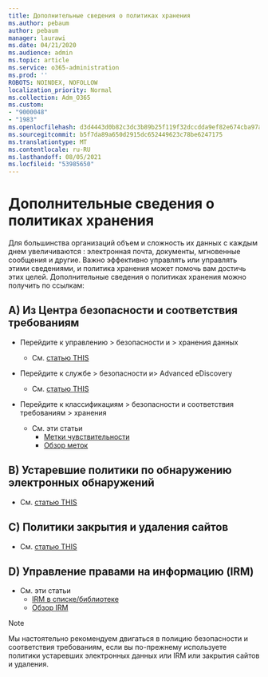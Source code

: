 ```yaml
---
title: Дополнительные сведения о политиках хранения
ms.author: pebaum
author: pebaum
manager: laurawi
ms.date: 04/21/2020
ms.audience: admin
ms.topic: article
ms.service: o365-administration
ms.prod: ''
ROBOTS: NOINDEX, NOFOLLOW
localization_priority: Normal
ms.collection: Adm_O365
ms.custom:
- "9000048"
- "1983"
ms.openlocfilehash: d3d4443d0b82c3dc3b89b25f119f32dccdda9ef82e674cba97a945af9019ad00
ms.sourcegitcommit: b5f7da89a650d2915dc652449623c78be6247175
ms.translationtype: MT
ms.contentlocale: ru-RU
ms.lasthandoff: 08/05/2021
ms.locfileid: "53985650"
---
```

# <a name="more-info-about-retention-policies"></a>Дополнительные сведения о политиках хранения

Для большинства организаций объем и сложность их данных с каждым днем увеличиваются : электронная почта, документы, мгновенные сообщения и другие. Важно эффективно управлять или управлять этими сведениями, и политика хранения может помочь вам достичь этих целей. Дополнительные сведения о политиках хранения можно получить по ссылкам:

## <a name="a-from-security-and-compliance-center"></a>A) Из Центра безопасности и соответствия требованиям

- Перейдите к управлению > безопасности и > хранения данных
  - См. [статью THIS](https://docs.microsoft.com/microsoft-365/compliance/retention-policies)

- Перейдите к службе > безопасности и> Advanced eDiscovery 
  - См. [статью THIS](https://docs.microsoft.com/microsoft-365/compliance/ediscovery-cases)

- Перейдите к классификациям > безопасности и соответствия требованиям > хранения
  - См. эти статьи
    - [Метки чувствительности](https://docs.microsoft.com/microsoft-365/compliance/sensitivity-labels)
    - [Обзор меток](https://docs.microsoft.com/microsoft-365/compliance/labels)

## <a name="b-legacy-ediscovery-policies"></a>B) Устаревшие политики по обнаружению электронных обнаружений

- См. [статью THIS](https://support.office.com/article/Set-up-an-eDiscovery-Center-in-SharePoint-Online-A18F8975-AA7F-43B4-A7D6-001D14744D8E)

## <a name="c-site-closure-and-deletion-policies"></a>C) Политики закрытия и удаления сайтов

- См. [статью THIS](https://support.office.com/article/Use-policies-for-site-closure-and-deletion-A8280D82-27FD-48C5-9ADF-8A5431208BA5)  

## <a name="d-information-rights-management-irm"></a>D) Управление правами на информацию (IRM)

- См. эти статьи
  - [IRM в списке/библиотеке](https://support.office.com/article/apply-information-rights-management-to-a-list-or-library-3bdb5c4e-94fc-4741-b02f-4e7cc3c54aa1)
  - [Обзор IRM](https://support.office.com/article/create-and-apply-information-management-policies-eb501fe9-2ef6-4150-945a-65a6451ee9e9)

> [!Note]
> Мы настоятельно рекомендуем двигаться в полицию безопасности и соответствия требованиям, если вы по-прежнему используете политики устаревших электронных данных или IRM или закрытия сайтов и удаления.
